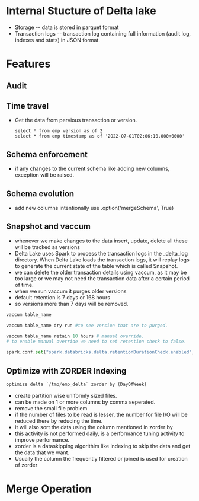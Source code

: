 
# Internal Stucture of Delta lake
- Storage -- data is stored in parquet format
- Transaction logs -- transaction log containing full information (audit log, indexes and stats) in JSON format.

# Features
## Audit
## Time travel
- Get the data from pervious transaction or version.

  ```
  select * from emp version as of 2
  select * from emp timestamp as of '2O22-O7-O1T02:06:10.000+0000'
  ```


## Schema enforcement
- if any changes to the current schema like adding new columns, exception will be raised.
## Schema evolution 
- add new columns intentionally use .option('mergeSchema', True)

## Snapshot and vaccum
- whenever we make changes to the data insert, update, delete all these will be tracked as versions
- Delta Lake uses Spark to process the transaction logs in the _delta_log directory. When Delta Lake loads the transaction logs, it will replay logs to generate the current state of the table which is called Snapshot.
- we can delete the older transaction details using vaccum, as it may be too large or we may not need the transaction data after a certain period of time.
- when we run vaccum it purges older versions
- default retention is 7 days or 168 hours
- so versions more than 7 days will be removed.

```python
vaccum table_name

vaccum table_name dry run #to see version that are to purged.

vaccum table_name retain 10 hours # manual override.
# to enable manual override we need to set retention check to false.

spark.conf.set("spark.databricks.delta.retentionDurationCheck.enabled", "False")

```

## Optimize with ZORDER Indexing

```python
optimize delta `/tmp/emp_delta` zorder by (DayOfWeek)
```
- create partition wise uniformly sized files.
- can be made on 1 or more columns by comma seperated.
- remove the small file problem
- if the number of files to be read is lesser, the number for file I/O will be reduced there by reducing the time.
- it will also sort the data using the column mentioned in zorder by
- this activity is not performed daily, is a performance tuning activity to improve performance.
- zorder is a dataskipping algorithim like indexing to skip the data and get the data that we want.
- Usually the column the frequently filtered or joined is used for creation of zorder


# Merge Operation
